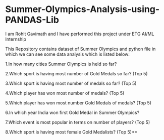 # Summer-Olympics-Analysis-using-PANDAS-Lib
I am Rohit Gavimath and I have performed this project under ETG AI/ML Internship

This Repository contains dataset of Summer Olympics and python file in which we can see some data analysis which is listed below:

1.In how many cities Summer Olympics is held so far?

2.Which sport is having most number of Gold Medals so far? (Top 5)

3.Which sport is having most number of medals so far? (Top 5)

4.Which player has won most number of medals? (Top 5)

5.Which player has won most number Gold Medals of medals? (Top 5)

6.In which year India won first Gold Medal in Summer Olympics?

7.Which event is most popular in terms on number of players? (Top 5)

8.Which sport is having most female Gold Medalists? (Top 5)**
